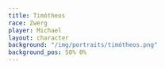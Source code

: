 ```yaml
---
title: Timótheos
race: Zwerg
player: Michael
layout: character
background: "/img/portraits/timótheos.png"
background_pos: 50% 0%
---
```

